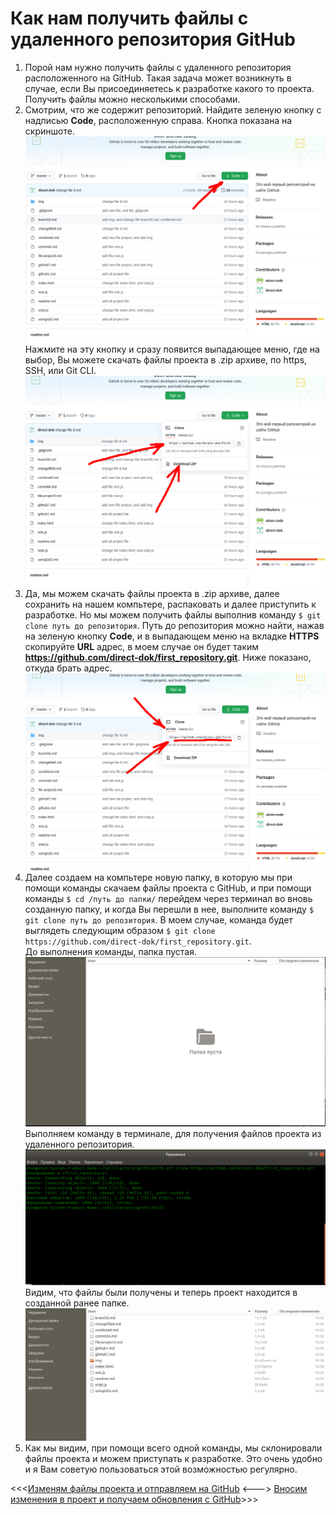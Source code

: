 # Как нам получить файлы с удаленного репозитория GitHub 

1. Порой нам нужно получить файлы с удаленного репозитория расположенного на GitHub. Такая задача может возникнуть в случае, если Вы присоединяетесь к разработке какого то проекта. Получить файлы можно несколькими способами.  
2. Смотрим, что же содержит репозиторий. Найдите зеленую кнопку с надписью **Code**, расположенную справа. Кнопка показана на скриншоте.  
![Зеленая кнопка для получения файлов проекта](./img/github47.png "Кнопка для получения файлов проекта")   
Нажмите на эту кнопку и сразу появится выпадающее меню, где на выбор, Вы можете скачать файлы проекта в .zip архиве, по https, SSH, или Git CLI.  
![Варианты получения файлов проекта из репозитория](./img/github48.png "Варианты получения файлов проекта")  
3. Да, мы можем скачать файлы проекта в .zip архиве, далее сохранить на нашем компьтере, распаковать и далее приступить к разработке. Но мы можем получить файлы выполнив команду `$ git clone путь до репозитория`. Путь до репозитория можно найти, нажав на зеленую кнопку **Code**, и в выпадающем меню на вкладке **HTTPS** скопируйте **URL** адрес, в моем случае он будет таким **https://github.com/direct-dok/first_repository.git**. Ниже показано, откуда брать адрес.  
![Получаем адрес удаленного репозитория](./img/github49.png "Адрес репозитория")  
4. Далее создаем на компьтере новую папку, в которую мы при помощи команды скачаем файлы проекта с GitHub, и при помощи команды `$ cd /путь до папки/` перейдем через терминал во вновь созданную папку, и когда Вы перешли в нее, выполните команду `$ git clone путь до репозитория`. В моем случае, команда будет выглядеть следующим образом `$ git clone https://github.com/direct-dok/first_repository.git`.  
До выполнения команды, папка пустая.  
![Пустая папка пороекта](./img/github50.png "Пустая папка")  
Выполняем команду в терминале, для получения файлов проекта из удаленного репозитория.  
![Выполнение команды для получения файлов](./img/github51.png "Команда для получения файлов проекта")  
Видим, что файлы были получены и теперь проект находится в созданной ранее папке.  
![Файлы проекта в папке](./img/github52.png "Файлы проекта")
5. Как мы видим, при помощи всего одной команды, мы склонировали файлы проекта и можем приступать к разработке. Это очень удобно и я Вам советую пользоваться этой возможностью регулярно.  

<<<[Изменям файлы проекта и отправляем на GitHub](changefile8.md "Нажмите, чтобы перейти в предыдущей главе") <---> [Вносим изменения в проект и получаем обновления с GitHub](gitpull10.md "Нажмите, чтобы перейти к следующей части")>>>
